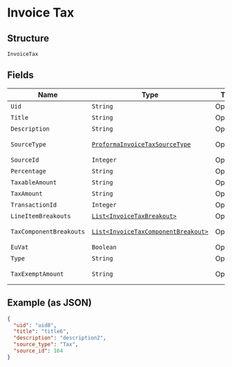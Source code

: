 
# Invoice Tax

## Structure

`InvoiceTax`

## Fields

| Name | Type | Tags | Description | Getter | Setter |
|  --- | --- | --- | --- | --- | --- |
| `Uid` | `String` | Optional | - | String getUid() | setUid(String uid) |
| `Title` | `String` | Optional | - | String getTitle() | setTitle(String title) |
| `Description` | `String` | Optional | - | String getDescription() | setDescription(String description) |
| `SourceType` | [`ProformaInvoiceTaxSourceType`](../../doc/models/proforma-invoice-tax-source-type.md) | Optional | - | ProformaInvoiceTaxSourceType getSourceType() | setSourceType(ProformaInvoiceTaxSourceType sourceType) |
| `SourceId` | `Integer` | Optional | - | Integer getSourceId() | setSourceId(Integer sourceId) |
| `Percentage` | `String` | Optional | - | String getPercentage() | setPercentage(String percentage) |
| `TaxableAmount` | `String` | Optional | - | String getTaxableAmount() | setTaxableAmount(String taxableAmount) |
| `TaxAmount` | `String` | Optional | - | String getTaxAmount() | setTaxAmount(String taxAmount) |
| `TransactionId` | `Integer` | Optional | - | Integer getTransactionId() | setTransactionId(Integer transactionId) |
| `LineItemBreakouts` | [`List<InvoiceTaxBreakout>`](../../doc/models/invoice-tax-breakout.md) | Optional | - | List<InvoiceTaxBreakout> getLineItemBreakouts() | setLineItemBreakouts(List<InvoiceTaxBreakout> lineItemBreakouts) |
| `TaxComponentBreakouts` | [`List<InvoiceTaxComponentBreakout>`](../../doc/models/invoice-tax-component-breakout.md) | Optional | - | List<InvoiceTaxComponentBreakout> getTaxComponentBreakouts() | setTaxComponentBreakouts(List<InvoiceTaxComponentBreakout> taxComponentBreakouts) |
| `EuVat` | `Boolean` | Optional | - | Boolean getEuVat() | setEuVat(Boolean euVat) |
| `Type` | `String` | Optional | - | String getType() | setType(String type) |
| `TaxExemptAmount` | `String` | Optional | - | String getTaxExemptAmount() | setTaxExemptAmount(String taxExemptAmount) |

## Example (as JSON)

```json
{
  "uid": "uid8",
  "title": "title6",
  "description": "description2",
  "source_type": "Tax",
  "source_id": 164
}
```

